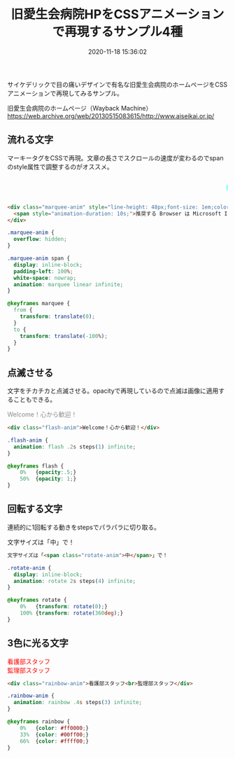 ﻿---
title: 旧愛生会病院HPをCSSアニメーションで再現するサンプル4種
date: 2020-11-18 15:36:02
post_id: y5xwcr
categories:
  - Web
  - Web制作
tags:
  - CSS
  - CSSアニメーション
---

サイケデリックで目の痛いデザインで有名な旧愛生会病院のホームページをCSSアニメーションで再現してみるサンプル。

<!-- more -->

旧愛生会病院のホームページ（Wayback Machine）  
<https://web.archive.org/web/20130515083615/http://www.aiseikai.or.jp/>


## 流れる文字

マーキータグをCSSで再現。文章の長さでスクロールの速度が変わるのでspanのstyle属性で調整するのがオススメ。


<p class="marquee-anim" style="line-height: 48px;font-size: 1em;color: #00ffff;">
  <span style="animation-duration: 10s;">推奨する Browser は Microsoft Internet Explore（Ver 6.0）で、全画面表示とするのが至適の様です。</span>
</p>


```html
<div class="marquee-anim" style="line-height: 48px;font-size: 1em;color: #00ffff;">
  <span style="animation-duration: 10s;">推奨する Browser は Microsoft Internet Explore（Ver 6.0）で、全画面表示とするのが至適の様です。</span>
</div>
```

```css
.marquee-anim {
  overflow: hidden;
}

.marquee-anim span {
  display: inline-block;
  padding-left: 100%;
  white-space: nowrap;
  animation: marquee linear infinite;
}

@keyframes marquee {
  from {
    transform: translate(0);
  }
  to {
    transform: translate(-100%);
  }
}
```


## 点滅させる

文字をチカチカと点滅させる。opacityで再現しているので点滅は画像に適用することもできる。

<p class="flash-anim">Welcome！心から歓迎！</p>


```html
<div class="flash-anim">Welcome！心から歓迎！</div>
```

```css
.flash-anim {
  animation: flash .2s steps(1) infinite;
}

@keyframes flash {
    0%   {opacity:.5;}
    50%  {opacity: 1;}
}
```


## 回転する文字

連続的に1回転する動きをstepsでパラパラに切り取る。


文字サイズは「<span class="rotate-anim">中</span>」で！


```html
文字サイズは「<span class="rotate-anim">中</span>」で！
```


```css
.rotate-anim {
  display: inline-block;
  animation: rotate 2s steps(4) infinite;
}

@keyframes rotate {
    0%   {transform: rotate(0);}
    100% {transform: rotate(360deg);}
}
```



## 3色に光る文字

<p class="rainbow-anim">看護部スタッフ<br>監理部スタッフ</p>

```html
<div class="rainbow-anim">看護部スタッフ<br>監理部スタッフ</div>
```


```css
.rainbow-anim {
  animation: rainbow .4s steps(3) infinite;
}

@keyframes rainbow {
    0%   {color: #ff0000;}
    33%  {color: #00ff00;}
    66%  {color: #ffff00;}
}
```







<style>

.marquee-anim {
  overflow: hidden;
}

.marquee-anim span {
  display: inline-block;
  padding-left: 100%;
  white-space: nowrap;
  animation: marquee linear infinite;
}

@keyframes marquee {
  from {
    transform: translate(0);
  }
  to {
    transform: translate(-100%);
  }
}


.rainbow-anim {
  animation: rainbow .4s steps(3) infinite;
}

@keyframes rainbow {
    0%   {color: #ff0000;}
    33%  {color: #00ff00;}
    66%  {color: #ffff00;}
}


.flash-anim {
  animation: flash .2s steps(1) infinite;
}

@keyframes flash {
    0%   {opacity:.5;}
    50%  {opacity: 1;}
}



.rotate-anim {
  display: inline-block;
  animation: rotate 2s steps(4) infinite;
}

@keyframes rotate {
    0%   {transform: rotate(0);}
    100% {transform: rotate(360deg);}
}
</style>
